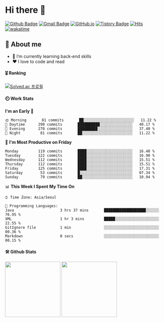# Hi there 👋
[![Github Badge](https://img.shields.io/badge/-uiw6unoh-grey?style=flat&logo=github&logoColor=white&link=https://github.com/uiw6unoh/)](https://www.github.com/uiw6unoh/) 
[![Gmail Badge](https://img.shields.io/badge/-uiw6unoh@naver.com-c14438?style=flat&logo=Gmail&logoColor=white&link=mailto:uiw6unoh@naver.com)](mailto:uiw6unoh@naver.com) 
[![GitHub.io](https://img.shields.io/badge/GitHub.io-orange?style=flat&logoColor=white)](https://uiw6unoh.github.io/)
[![Tistory Badge](https://img.shields.io/badge/Tech%20Blog-yellow?style=flat&logoColor=white)](https://#/)
[![Hits](https://hits.seeyoufarm.com/api/count/incr/badge.svg?url=https%3A%2F%2Fgithub.com%2Fuiw6unoh&count_bg=%2379C83D&title_bg=%23555555&icon=&icon_color=%23E7E7E7&title=hits&edge_flat=false)](https://hits.seeyoufarm.com)
[![wakatime](https://wakatime.com/badge/user/54252e40-b19e-45e1-9ec9-fb1c5a26c628.svg)](https://wakatime.com/@54252e40-b19e-45e1-9ec9-fb1c5a26c628)
<!-- [![Portfolio Badge](https://img.shields.io/badge/portfolio-web-blue?style=flat&link=https://github.com/uiw6unoh/)](https://github.com/uiw6unoh/)  -->

## 💬 About me
- 🌱 I’m currently learning back-end skills
- ❤️ I love to code and read


#### 🎖️ Ranking
[![Solved.ac 프로필](http://mazassumnida.wtf/api/v2/generate_badge?boj=uiw6unoh)](https://www.acmicpc.net/user/uiw6unoh)

#### ⏲️ Work Stats
<!--[![uiw6unoh's wakatime stats](https://github-readme-stats.vercel.app/api/wakatime?username=uiw6unoh)]-->

<!--START_SECTION:waka-->
**I'm an Early 🐤** 

```text
🌞 Morning       81 commits       ██░░░░░░░░░░░░░░░░░░░░░░░   11.22 % 
🌆 Daytime      290 commits       ██████████░░░░░░░░░░░░░░░   40.17 % 
🌃 Evening      270 commits       █████████░░░░░░░░░░░░░░░░   37.40 % 
🌙 Night         81 commits       ██░░░░░░░░░░░░░░░░░░░░░░░   11.22 % 

```
📅 **I'm Most Productive on Friday** 

```text
Monday         119 commits       ████░░░░░░░░░░░░░░░░░░░░░   16.48 % 
Tuesday        122 commits       ████░░░░░░░░░░░░░░░░░░░░░   16.90 % 
Wednesday      112 commits       ████░░░░░░░░░░░░░░░░░░░░░   15.51 % 
Thursday       112 commits       ████░░░░░░░░░░░░░░░░░░░░░   15.51 % 
Friday         125 commits       ████░░░░░░░░░░░░░░░░░░░░░   17.31 % 
Saturday        53 commits       █░░░░░░░░░░░░░░░░░░░░░░░░   07.34 % 
Sunday          79 commits       ██░░░░░░░░░░░░░░░░░░░░░░░   10.94 % 

```


📊 **This Week I Spent My Time On** 

```text
⌚︎ Time Zone: Asia/Seoul

💬 Programming Languages: 
Java                     3 hrs 37 mins       ███████████████████░░░░░░   76.95 % 
XML                      1 hr 3 mins         █████░░░░░░░░░░░░░░░░░░░░   22.55 % 
GitIgnore file           1 min               ░░░░░░░░░░░░░░░░░░░░░░░░░   00.36 % 
Markdown                 0 secs              ░░░░░░░░░░░░░░░░░░░░░░░░░   00.15 % 

```


<!--END_SECTION:waka-->

#### 🛠️ Github Stats <br/>
<p>
  <img height="180em" src="https://github-readme-stats-git-masterrstaa-rickstaa.vercel.app/api?username=uiw6unoh&show_icons=true&include_all_commits=true">
  <img height="180em" src="https://github-readme-stats-git-masterrstaa-rickstaa.vercel.app/api/top-langs/?username=uiw6unoh&layout=compact">
</p>

